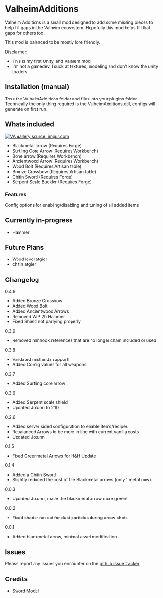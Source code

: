 # ValheimAdditions
Valheim Additions is a small mod designed to add some missing pieces to help fill gaps in the Valheim ecosystem. Hopefully this mod helps fill that gaps for others too. 

This mod is balanced to be mostly lore friendly.


Disclaimer:
- This is my first Unity, and Valhiem mod
- I'm not a gamedev, I suck at textures, modeling and don't know the unity loaders


## Installation (manual)
Toss the ValheimAdditions folder and files into your plugins folder. Technically the only thing required is the ValheimAdditions.ddl, configs will generate on first run.

## Whats included

<a href="https://imgur.com/UxDoiNH"><img src="https://i.imgur.com/UxDoiNH.png" title="VA gallery source: imgur.com" /></a>

* Blackmetal arrow (Requires Forge)
* Surtling Core Arrow (Requires Workbench)
* Bone arrow (Requires Workbench)
* Ancientwood Arrow (Requires Workbench)
* Wood Bolt (Requires Artisan table)
* Bronze Crossbow (Requires Artisan table)
* Chitin Sword (Requires Forge)
* Serpent Scale Buckler (Requires Forge)

### Features

Config options for enabling/disabling and tuning of all added items


## Currently in-progress
* Hammer

## Future Plans
* Wood level atgier
* chitin atgier


## Changelog
0.4.9
- Added Bronze Crossbow
- Added Wood Bolt
- Added Ancientwood Arrows
- Removed WIP 2h Hammer
- Fixed Shield not parrying properly

0.3.9
- Removed mmhook references that are no longer chain included or used

0.3.8
- Validated mistlands support!
- Added Config values for all weapons

0.3.7
- Added Surtling core arrow

0.3.6
 - Added Serpent scale shield
 - Updated Jotunn to 2.10

0.2.6
 - Added server sided configuration to enable items/recipes
 - Rebalanced Arrows to be more in line with current vanilla costs
 - Updated Jotunn

0.1.5
 - Fixed Greenmetal Arrows for H&H Update

0.1.4
 - Added a Chitin Sword
 - Slightly reduced the cost of the Blackmetal arrows (only 1 metal now).

0.0.3
 - Updated Jotunn, made the blackmetal arrow more green!

0.0.2
 - Fixed shader not set for dust particles during arrow shots.

0.0.1
 - Added blackmetal arrow, minimal asset modification.

## Issues
Please report any issues you encounter on the [github issue tracker](https://github.com/MidnightsFX/Valheim_Additions/issues)

## Credits
* [Sword Model](https://assetstore.unity.com/packages/3d/props/weapons/free-low-poly-swords-rpg-weapons-198166)
